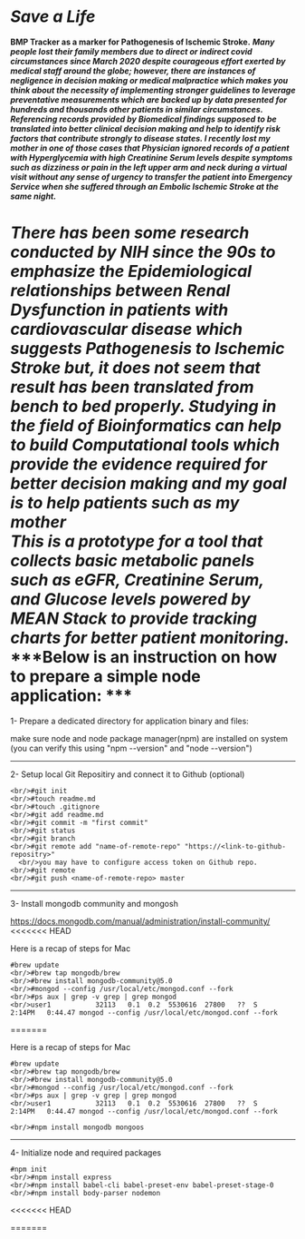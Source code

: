 *<h1>Save a Life</h1>*
**BMP Tracker as a marker for Pathogenesis of Ischemic Stroke.**
***Many people lost their family members due to direct or indirect covid circumstances since March 2020 despite courageous effort exerted by medical staff around the globe; however, there are instances of negligence in decision making or medical malpractice which makes you think about the necessity of implementing stronger guidelines to leverage preventative measurements which are backed up by data presented for hundreds and thousands other patients in similar circumstances.  Referencing records provided by Biomedical findings supposed to be translated into better clinical decision making and help to identify risk factors that contribute strongly to disease states. I recently lost my mother in one of those cases that Physician ignored records of a patient with Hyperglycemia with high Creatinine Serum levels despite symptoms such as dizziness or pain in the left upper arm and neck during a virtual visit without any sense of urgency to transfer the patient into Emergency Service when she suffered through an Embolic Ischemic Stroke at the same night.***</br>

***There has been some research conducted by NIH since the 90s to emphasize the Epidemiological relationships between Renal Dysfunction in patients with cardiovascular disease which suggests Pathogenesis to Ischemic Stroke but, it does not seem that result has been translated from bench to bed properly. Studying in the field of Bioinformatics can help to build Computational tools which provide the evidence required for better decision making and my goal is to help patients such as my mother***</br>
***This is a prototype for a tool that collects basic metabolic panels such as eGFR, Creatinine Serum, and Glucose levels powered by MEAN Stack to provide tracking charts for better patient monitoring.***</br>
***Below is an instruction on how to prepare a simple node application: ***</br>
============================================================

1- Prepare a dedicated directory for application binary and files:

make sure node and node package manager(npm) are installed on system (you can verify this using "npm --version" and "node --version")

----------------------------------------------
2- Setup local Git Repositiry and connect it to Github (optional)

```
<br/>#git init
<br/>#touch readme.md
<br/>#touch .gitignore
<br/>#git add readme.md
<br/>#git commit -m "first commit"
<br/>#git status
<br/>#git branch
<br/>#git remote add "name-of-remote-repo" "https://<link-to-github-repositry>"
  <br/>you may have to configure access token on Github repo.
<br/>#git remote
<br/>#git push <name-of-remote-repo> master
```
-------------------------------------------------------
3- Install mongodb community and mongosh
  
https://docs.mongodb.com/manual/administration/install-community/
<<<<<<< HEAD

Here is a recap of steps for Mac
<br/>
```
#brew update
<br/>#brew tap mongodb/brew
<br/>#brew install mongodb-community@5.0
<br/>#mongod --config /usr/local/etc/mongod.conf --fork
<br/>#ps aux | grep -v grep | grep mongod
<br/>user1           32113   0.1  0.2  5530616  27800   ??  S     2:14PM   0:44.47 mongod --config /usr/local/etc/mongod.conf --fork
```
=======

Here is a recap of steps for Mac
<br/>
```
#brew update
<br/>#brew tap mongodb/brew
<br/>#brew install mongodb-community@5.0
<br/>#mongod --config /usr/local/etc/mongod.conf --fork
<br/>#ps aux | grep -v grep | grep mongod
<br/>user1           32113   0.1  0.2  5530616  27800   ??  S     2:14PM   0:44.47 mongod --config /usr/local/etc/mongod.conf --fork

<br/>#npm install mongodb mongoos
```
-------------------------------
4- Initialize node and required packages
<br/>
```
#npm init
<br/>#npm install express
<br/>#npm install babel-cli babel-preset-env babel-preset-stage-0
<br/>#npm install body-parser nodemon
```
<<<<<<< HEAD

=======

